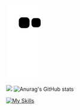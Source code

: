 ![Snake animation](https://github.com/karmugilen/karmugilen/blob/output/github-contribution-grid-snake.svg)
####
![](https://komarev.com/ghpvc/?username=your-karmugilen&color=grey)
![Anurag's GitHub stats](https://github-readme-stats.vercel.app/api?username=anuraghazra&show_icons=true&theme=transparent)

[![My Skills](https://skillicons.dev/icons?i=python,kotlin,nodejs,figma&theme=light)](https://skillicons.dev)
